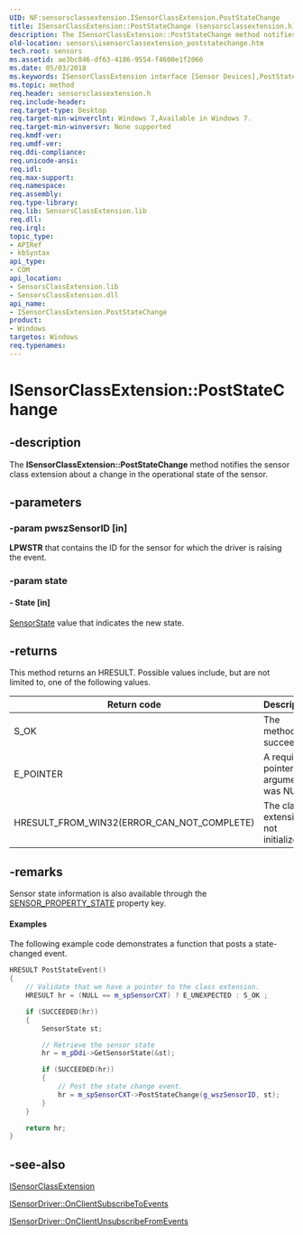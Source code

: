 ```yaml
---
UID: NF:sensorsclassextension.ISensorClassExtension.PostStateChange
title: ISensorClassExtension::PostStateChange (sensorsclassextension.h)
description: The ISensorClassExtension::PostStateChange method notifies the sensor class extension about a change in the operational state of the sensor.
old-location: sensors\isensorclassextension_poststatechange.htm
tech.root: sensors
ms.assetid: ae3bc846-df63-4186-9554-f4600e1f2066
ms.date: 05/03/2018
ms.keywords: ISensorClassExtension interface [Sensor Devices],PostStateChange method, ISensorClassExtension.PostStateChange, ISensorClassExtension::PostStateChange, PostStateChange, PostStateChange method [Sensor Devices], PostStateChange method [Sensor Devices],ISensorClassExtension interface, Sensor_IFaces_b6cc2565-ed4f-48cb-83ea-8d03322c2670.xml, sensors.isensorclassextension_poststatechange, sensorsclassextension/ISensorClassExtension::PostStateChange
ms.topic: method
req.header: sensorsclassextension.h
req.include-header: 
req.target-type: Desktop
req.target-min-winverclnt: Windows 7,Available in Windows 7.
req.target-min-winversvr: None supported
req.kmdf-ver: 
req.umdf-ver: 
req.ddi-compliance: 
req.unicode-ansi: 
req.idl: 
req.max-support: 
req.namespace: 
req.assembly: 
req.type-library: 
req.lib: SensorsClassExtension.lib
req.dll: 
req.irql: 
topic_type:
- APIRef
- kbSyntax
api_type:
- COM
api_location:
- SensorsClassExtension.lib
- SensorsClassExtension.dll
api_name:
- ISensorClassExtension.PostStateChange
product:
- Windows
targetos: Windows
req.typenames: 
---
```


# ISensorClassExtension::PostStateChange


## -description


The <b>ISensorClassExtension::PostStateChange</b> method notifies the sensor class extension about a change in the operational state of the sensor.


## -parameters




### -param pwszSensorID [in]

<b>LPWSTR</b> that contains the ID for the sensor for which the driver is raising the event.


### -param state






#### - State [in]


<a href="https://docs.microsoft.com/windows-hardware/drivers/ddi/content/sensorsclassextension/ne-sensorsclassextension-__midl___midl_itf_windowssensorclassextension_0000_0000_0001">SensorState</a> value that indicates the new state.


## -returns



This method returns an HRESULT. Possible values include, but are not limited to, one of the following values.

|Return code|Description|
|--- |--- |
|S_OK|The method succeeded.|
|E_POINTER|A required pointer argument was NULL.|
|HRESULT_FROM_WIN32(ERROR_CAN_NOT_COMPLETE)|The class extension is not initialized.|


## -remarks



Sensor state information is also available through the <a href="https://docs.microsoft.com/windows-hardware/drivers/sensors/sensor-properties2">SENSOR_PROPERTY_STATE</a> property key.

<div class="code"></div>

#### Examples

The following example code demonstrates a function that posts a state-changed event.

```cpp
HRESULT PostStateEvent()
{
    // Validate that we have a pointer to the class extension.
    HRESULT hr = (NULL == m_spSensorCXT) ? E_UNEXPECTED : S_OK ;

    if (SUCCEEDED(hr))
    {
        SensorState st;

        // Retrieve the sensor state
        hr = m_pDdi->GetSensorState(&st);

        if (SUCCEEDED(hr))
        {
            // Post the state change event.
            hr = m_spSensorCXT->PostStateChange(g_wszSensorID, st);
        }
    }

    return hr;
}
```


## -see-also




<a href="https://docs.microsoft.com/windows-hardware/drivers/ddi/content/sensorsclassextension/nn-sensorsclassextension-isensorclassextension">ISensorClassExtension</a>



<a href="https://docs.microsoft.com/windows-hardware/drivers/ddi/content/sensorsclassextension/nf-sensorsclassextension-isensordriver-onclientsubscribetoevents">ISensorDriver::OnClientSubscribeToEvents</a>



<a href="https://docs.microsoft.com/windows-hardware/drivers/ddi/content/sensorsclassextension/nf-sensorsclassextension-isensordriver-onclientunsubscribefromevents">ISensorDriver::OnClientUnsubscribeFromEvents</a>
 

 

